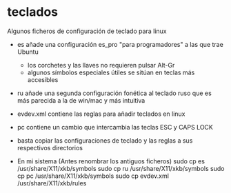 # teclados
Algunos ficheros de configuración de teclado para linux
- es añade una configuración es_pro "para programadores" a las que trae Ubuntu
    - los corchetes y las llaves no requieren pulsar Alt-Gr
    - algunos símbolos especiales útiles se sitúan en teclas más accesibles
- ru añade una segunda configuración fonética al teclado ruso que es más parecida a la de win/mac y más intuitiva
- evdev.xml contiene las reglas para añadir teclados en linux
- pc contiene un cambio que intercambia las teclas ESC y CAPS LOCK
- basta copiar las configuraciones de teclado y las reglas a sus respectivos directorios

- En mi sistema (Antes renombrar los antiguos ficheros)
sudo cp es /usr/share/X11/xkb/symbols
sudo cp ru /usr/share/X11/xkb/symbols
sudo cp pc /usr/share/X11/xkb/symbols
sudo cp evdev.xml /usr/share/X11/xkb/rules
